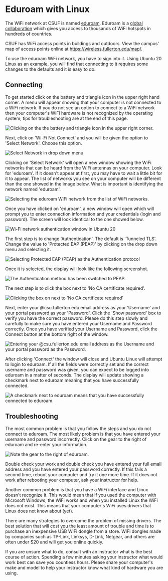 # Eduroam with Linux

The WiFi network at CSUF is named [eduroam](http://www.fullerton.edu/it/announcements/untitled.php). Eduroam is a [global collaboration](https://eduroam.org/) which gives you access to thousands of WiFi hotspots in hundreds of countries.

CSUF has WiFi access points in buildings and outdoors. View the campus' map of access points online at <a class="inline_disabled" href="https://wireless.fullerton.edu/map/" target="_blank" rel="noopener">https://wireless.fullerton.edu/map/</a>.

To use the eduroam WiFi network, you have to sign into it. Using Ubuntu 20 Linux as an example, you will find that connecting to it requires some changes to the defaults and it is easy to do.

## Connecting

To get started click on the battery and triangle icon in the upper right hand corner. A menu will appear showing that your computer is not connected to a WiFi network. If you do not see an option to connect to a WiFi network then your computer's WiFi hardware is not recognized by the operating system; tips for troubleshooting are at the end of this page.
    
![Clicking on the the battery and triangle icon in the upper right corner.](images/eduroam_Screenshot_from_2023-01-23_14-50-38.png)

Next, click on 'Wi-Fi Not Connect' and you will be given the option to 'Select Network'. Choose this option.

![Select Network in drop down menu.](images/eduroam_Screenshot_from_2023-01-23_14-51-03.png)

Clicking on 'Select Network' will open a new window showing the WiFi networks that can be heard from the WiFi antennas on your computer. Look for 'eduroam'. If it doesn't appear at first, you may have to wait a little bit for it to appear. The list of networks you see on your computer will be different than the one showed in the image below. What is important is identifying the network named 'eduroam'.

![Selecting the eduroam WiFi network from the list of WiFi networks.](images/eduroam_Screenshot_from_2023-01-23_14-51-27.png)

Once you have clicked on 'eduroam', a new window will open which will prompt you to enter connection information and your credentials (login and password). The screen will look identical to the one showed below.

![Wi-Fi network authentication window in Ubuntu 20](images/eduroam_Screenshot_from_2023-01-23_14-51-59.png)

The first step is to change 'Authentication'. The default is 'Tunneled TLS'. Change the value to 'Protected EAP (PEAP)' by clicking on the drop down menu and selecting it.

![Selecting Protected EAP (PEAP) as the Authentication protocol](images/eduroam_Screenshot_from_2023-01-23_14-52-22.png)

Once it is selected, the display will look like the following screenshot.

![The Authentication method has been switched to PEAP.](images/eduroam_Screenshot_from_2023-01-23_14-52-35.png)

The next step is to click the box next to 'No CA certificate required'.

![Clicking the box on next to 'No CA certificate required'](images/eduroam_Screenshot_from_2023-01-23_14-54-46.png)

Next, enter your @csu.fullerton.edu email address as your 'Username' and your portal password as your 'Password'. Click the 'Show password' box to verify you have the correct password. Please do this step slowly and carefully to make sure you have entered your Username and Password correctly. Once you have verified your Username and Password, click the Connect button at the bottom right of the window.

![Entering your @csu.fullerton.edu email address as the Username and your portal password as the Password.](images/eduroam_Screenshot_from_2023-01-23_14-55-14.png)

After clicking 'Connect' the window will close and Ubuntu Linux will attempt to login to eduroam. If all the fields were correctly set and the correct username and password was given, you can expect to be logged into eduroam in a matter of seconds. The display will update showing a checkmark next to eduroam meaning that you have successfully connected.

![A checkmark next to eduroam means that you have successfully connected to eduroam.](images/eduroam_Screenshot_from_2023-01-23_14-59-45.png)

## Troubleshooting

The most common problem is that you follow the steps and you do not connect to eduroam. The most likely problem is that you have entered your username and password incorrectly. Click on the gear to the right of eduroam and re-enter your information.

![Note the gear to the right of eduroam.](eduroam_Screenshot_from_2023-01-23_14-59-45.png)

Double check your work and double check you have entered your full email address and you have entered your password correctly. If this fails a second time, reboot your computer and try it one more time. If it does not work after rebooting your computer, ask your instructor for help.

Another common problem is that you have a WiFi interface and Linux doesn't recognize it. This would mean that if you used the computer with Microsoft Windows, the WiFi works and when you installed Linux the WiFi does not exist. This means that your computer's WiFi uses drivers that Linux does not know about (yet).

There are many strategies to overcome the problem of missing drivers. The best solution that will cost you the least amount of trouble and time is to purchase an inexpensive USB WiFi dongle from a store. WiFi dongles made by companies such as TP-Link, Linksys, D-Link, Netgear, and others are often under $20 and will get you online quickly.

If you are unsure what to do, consult with an instructor what is the best course of action. Spending a few minutes asking your instructor what would work best can save you countless hours. Please share your computer's make and model to help your instructor know what kind of hardware you are using.
